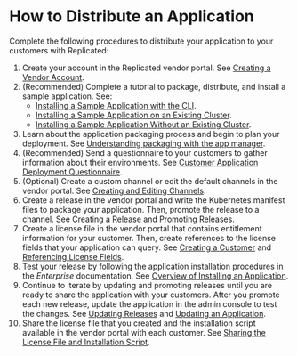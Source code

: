 # How to Distribute an Application

Complete the following procedures to distribute your application to your customers with
Replicated:

1. Create your account in the Replicated vendor portal. See [Creating a Vendor Account](vendor-portal-creating-account).
1. (Recommended) Complete a tutorial to package, distribute, and install a sample application. See:
   * [Installing a Sample Application with the CLI](tutorial-installing-with-cli).
   * [Installing a Sample Application on an Existing Cluster](tutorial-installing-with-existing-cluster).
   * [Installing a Sample Application Without an Existing Cluster](tutorial-installing-without-existing-cluster).
1. Learn about the application packaging process and begin to plan your deployment. See [Understanding packaging with the app manager](packaging-an-app).
1. (Recommended) Send a questionnaire to your customers to gather information about their environments. See [Customer Application Deployment Questionnaire](planning-questionnaire).
1. (Optional) Create a custom channel or edit the default channels in the vendor portal. See [Creating and Editing Channels](releases-creating-channels).
1. Create a release in the vendor portal and write the Kubernetes manifest files to package your application. Then, promote the release to a channel. See [Creating a Release](releases-creating-releases) and [Promoting Releases](releases-promoting).
1. Create a license file in the vendor portal that contains entitlement information for your customer. Then, create references to the license fields that your application can query. See [Creating a Customer](releases-creating-customer) and [Referencing License Fields](licenses-referencing-fields).
1. Test your release by following the application installation procedures in the _Enterprise_ documentation. See [Overview of Installing an Application](../enterprise/installing-overview).
1. Continue to iterate by updating and promoting releases until you are ready to share the application with your customers. After you promote each new release, update the application in the admin console to test the changes. See [Updating Releases](releases-updating) and [Updating an Application](../enterprise/updating-apps).
1. Share the license file that you created and the installation script available in the vendor portal with each customer. See [Sharing the License File and Installation Script](releases-sharing-license-install-script).

